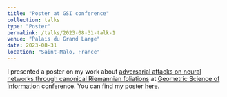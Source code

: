 ```yaml
---
title: "Poster at GSI conference"
collection: talks
type: "Poster"
permalink: /talks/2023-08-31-talk-1
venue: "Palais du Grand Large"
date: 2023-08-31
location: "Saint-Malo, France"
---
```


I presented a poster on my work about [adversarial attacks on neural networks through canonical Riemannian foliations](https://arxiv.org/abs/2203.00922) at [Geometric Science of Information](https://conference-gsi.org/) conference. You can find my poster [here](files/poster_GSI23_eliot_tron.pdf).
